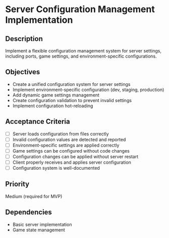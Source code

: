 # Server Configuration Management Implementation

## Description

Implement a flexible configuration management system for server settings, including ports, game settings, and environment-specific configurations.

## Objectives

- Create a unified configuration system for server settings
- Implement environment-specific configuration (dev, staging, production)
- Add dynamic game settings management
- Create configuration validation to prevent invalid settings
- Implement configuration hot-reloading

## Acceptance Criteria

- [ ] Server loads configuration from files correctly
- [ ] Invalid configuration values are detected and reported
- [ ] Environment-specific settings are applied correctly
- [ ] Game settings can be configured without code changes
- [ ] Configuration changes can be applied without server restart
- [ ] Client properly receives and applies server configuration
- [ ] Configuration system is well-documented

## Priority

Medium (required for MVP)

## Dependencies

- Basic server implementation
- Game state management
